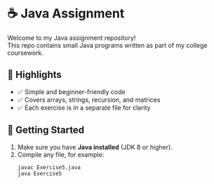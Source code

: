 # ☕ Java Assignment

Welcome to my Java assignment repository!  
This repo contains small Java programs written as part of my college coursework.  

## 📌 Highlights
- ✅ Simple and beginner-friendly code  
- ✅ Covers arrays, strings, recursion, and matrices  
- ✅ Each exercise is in a separate file for clarity  

## 🚀 Getting Started
1. Make sure you have **Java installed** (JDK 8 or higher).  
2. Compile any file, for example:  
   ```bash
   javac Exercise5.java
   java Exercise5
